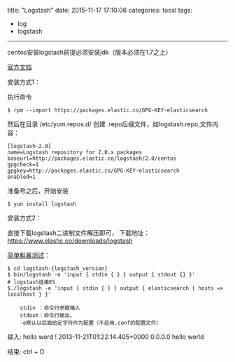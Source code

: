 title: "Logstash"
date: 2015-11-17 17:10:06
categories: toosl
tags:
  - log
  - logstash
---

centos安装logstash前提必须安装jdk（版本必须在1.7之上）

[官方文档](https://www.elastic.co/guide/en/logstash/current/package-repositories.html#_apt)

安装方式1：

执行命令
	
	$ rpm --import https://packages.elastic.co/GPG-KEY-elasticsearch

然后在目录 /etc/yum.repos.d/ 创建 .repo后缀文件，如logstash.repo,文件内容：

	[logstash-2.0]
	name=Logstash repository for 2.0.x packages
	baseurl=http://packages.elastic.co/logstash/2.0/centos
	gpgcheck=1
	gpgkey=http://packages.elastic.co/GPG-KEY-elasticsearch
	enabled=1

准备号之后，开始安装

	$ yun install logstash


安装方式2：
	
直接下载logstash二进制文件解压即可， 下载地址： https://www.elastic.co/downloads/logstash


[简单粗暴测试](https://www.elastic.co/guide/en/logstash/current/first-event.html)：

	$ cd logstash-{logstash_version}
	$ bin/logstash -e 'input { stdin { } } output { stdout {} }'
	# logstash连接ES
	$./logstash -e 'input { stdin { } } output { elasticsearch { hosts => localhost } }'

		stdin ：命令行参数输入 
		stdout：命令行输出。
		-e默认以后面给定字符作为配置（不启用.conf的配置文件） 

输入: hello word !
2013-11-21T01:22:14.405+0000 0.0.0.0 hello world

结束: ctrl + D



